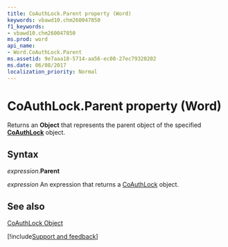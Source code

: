 ```yaml
---
title: CoAuthLock.Parent property (Word)
keywords: vbawd10.chm260047850
f1_keywords:
- vbawd10.chm260047850
ms.prod: word
api_name:
- Word.CoAuthLock.Parent
ms.assetid: 9e7aaa18-5714-aa56-ec08-27ec79320202
ms.date: 06/08/2017
localization_priority: Normal
---
```



# CoAuthLock.Parent property (Word)

Returns an  **Object** that represents the parent object of the specified **[CoAuthLock](Word.CoAuthLock.md)** object.


## Syntax

_expression_.**Parent**

 _expression_ An expression that returns a [CoAuthLock](./Word.CoAuthLock.md) object.


## See also


[CoAuthLock Object](Word.CoAuthLock.md)

[!include[Support and feedback](~/includes/feedback-boilerplate.md)]